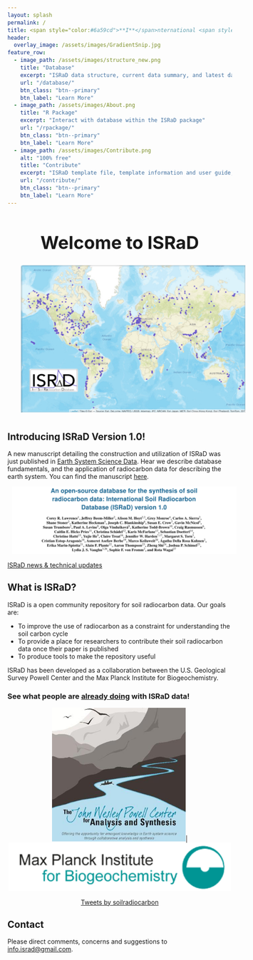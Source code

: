 ```yaml
---
layout: splash
permalink: /
title: <span style="color:#6a59cd">**I**</span>nternational <span style="color:#6a59cd">**S**</span>oil <span style="color:#6a59cd">**Ra**</span>diocarbon <span style="color:#6a59cd">**D**</span>atabase
header:
  overlay_image: /assets/images/GradientSnip.jpg
feature_row:
  - image_path: /assets/images/structure_new.png
    title: "Database"
    excerpt: "ISRaD data structure, current data summary, and latest database release"
    url: "/database/"
    btn_class: "btn--primary"
    btn_label: "Learn More"
  - image_path: /assets/images/About.png
    title: "R Package"
    excerpt: "Interact with database within the ISRaD package"
    url: "/rpackage/"
    btn_class: "btn--primary"
    btn_label: "Learn More"
  - image_path: /assets/images/Contribute.png
    alt: "100% free"
    title: "Contribute"
    excerpt: "ISRaD template file, template information and user guide, and ISRaD data quality control webtool user gude"
    url: "/contribute/"
    btn_class: "btn--primary"
    btn_label: "Learn More"
---
```

<!DOCTYPE html>
<html>
<head>
  <meta property="og:image" content="https://github.com/International-Soil-Radiocarbon-Database/ISRaD/blob/50e6434dffd7d0c3905238c66204633317e52046/assets/images/ISRaD_logos/ISRaD_logo_textbelow_white.png" />
</head>
</html>


<html xmlns="http://www.w3.org/1999/xhtml"
      xmlns:fb="http://ogp.me/ns/fb#">

<h1 style="font-size:40px; text-align:center;">Welcome to ISRaD</h1>

<p align = "center">
<img src="/assets/images/ISRaD_Map_July2021.jpg"
     alt="ISRaD Site Map 2021"
     width ="900"
     style="float: center; margin-right: 30px; margin-left: 30px; margin-bottom: 10px" />
</p>

## Introducing ISRaD Version 1.0!
A new manuscript detailing the construction and utilization of ISRaD was just published in <a href="https://www.earth-system-science-data.net/">Earth System Science Data</a>. Hear we describe database fundamentals, and the application of radiocarbon data for describing the earth system. You can find the manuscript <a href="https://earth-syst-sci-data.net/12/61/2020/">here</a>.

<p align = "center">
<img src="assets/images/ManuscriptHeader.png"
     style="float: center; margin-right: 10px; margin-left: 10px" />
</p>

[ISRaD news & technical updates](https://international-soil-radiocarbon-database.github.io/ISRaD/news/)

## What is ISRaD?
ISRaD is a open community repository for soil radiocarbon data.
Our goals are:
* To improve the use of radiocarbon as a constraint for understanding the soil carbon cycle
* To provide a place for researchers to contribute their soil radiocarbon data once their paper is published
* To produce tools to make the repository useful

ISRaD has been developed as a collaboration between the U.S. Geological Survey Powell Center and the Max Planck Institute for Biogeochemistry.
### <p>See what people are <a href="https://essd.copernicus.org/articles/12/61/2020/essd-12-61-2020-metrics.html" target="_blank" rel="noopener noreferrer" >already doing</a> with ISRaD data!</p>

<p align="center">
  <img src="https://github.com/International-Soil-Radiocarbon-Database/ISRaD/raw/gh-pages/assets/images/PowellCenter.jpg" width="300">|
  <img src="https://github.com/International-Soil-Radiocarbon-Database/ISRaD/raw/gh-pages/assets/images/MPI-BGC_logo_EN.png" width="500">
 </p>

<p align="center">
  <a class="twitter-timeline" data-height="900" href="https://twitter.com/soilradiocarbon?ref_src=twsrc%5Etfw">Tweets by  soilradiocarbon</a> <script async src="https://platform.twitter.com/widgets.js" charset="utf-8"></script>
</p>

## Contact

Please direct comments, concerns and suggestions to <a href="mailto:info.israd@gmail.com">info.israd@gmail.com</a>.

<link rel="image_src" href="https://github.com/International-Soil-Radiocarbon-Database/ISRaD/blob/50e6434dffd7d0c3905238c66204633317e52046/assets/images/ISRaD_logos/ISRaD_logo_textbelow_white.png"/>
